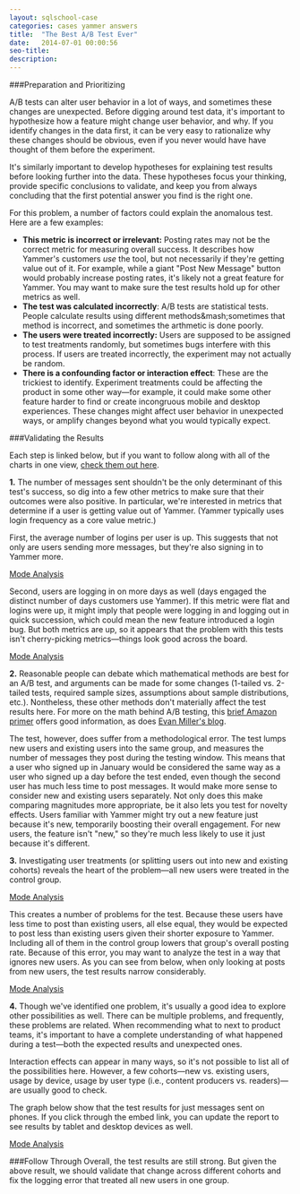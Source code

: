```yaml
---
layout: sqlschool-case
categories: cases yammer answers
title:  "The Best A/B Test Ever"
date:   2014-07-01 00:00:56
seo-title: 
description: 
---
```


###Preparation and Prioritizing

A/B tests can alter user behavior in a lot of ways, and sometimes these changes are unexpected. Before digging around test data, it's important to hypothesize how a feature might change user behavior, and why. If you identify changes in the data first, it can be very easy to rationalize why these changes should be obvious, even if you never would have have thought of them before the experiment.

It's similarly important to develop hypotheses for explaining test results before looking further into the data. These hypotheses focus your thinking, provide specific conclusions to validate, and keep you from always concluding that the first potential answer you find is the right one.

For this problem, a number of factors could explain the anomalous test. Here are a few examples:

* **This metric is incorrect or irrelevant:** Posting rates may not be the correct metric for measuring overall success. It describes how Yammer's customers *use* the tool, but not necessarily if they're getting value out of it. For example, while a giant "Post New Message" button would probably increase posting rates, it's likely not a great feature for Yammer. You may want to make sure the test results hold up for other metrics as well.
* **The test was calculated incorrectly**: A/B tests are statistical tests. People calculate results using different methods&mash;sometimes that method is incorrect, and sometimes the arthmetic is done poorly. 
* **The users were treated incorrectly:** Users are supposed to be assigned to test treatments randomly, but sometimes bugs interfere with this process. If users are treated incorrectly, the experiment may not actually be random.
* **There is a confounding factor or interaction effect**: These are the trickiest to identify. Experiment treatments could be affecting the product in some other way&mdash;for example, it could make some other feature harder to find or create incongruous mobile and desktop experiences. These changes might affect user behavior in unexpected ways, or amplify changes beyond what you would typically expect.

<div id="solution"></div>
###Validating the Results

Each step is linked below, but if you want to follow along with all of the charts in one view, [check them out here](https://modeanalytics.com/modeanalytics/lists/665647b40bb0/runs/307f7300be05).

**1.** The number of messages sent shouldn't be the only determinant of this test's success, so dig into a few other metrics to make sure that their outcomes were also positive. In particular, we're interested in metrics that determine if a user is getting value out of Yammer. (Yammer typically uses login frequency as a core value metric.)

First, the average number of logins per user is up. This suggests that not only are users sending more messages, but they're also signing in to Yammer more.

<a href="https://modeanalytics.com/benn/reports/ff3bdfe7f1ef/runs/e3dcd3a14b75/embed" class="mode-embed">Mode Analysis</a><script src="https://modeanalytics.com/embed/embed.js"></script>

Second, users are logging in on more days as well (days engaged the distinct number of days customers use Yammer). If this metric were flat and logins were up, it might imply that people were logging in and logging out in quick succession, which could mean the new feature introduced a login bug. But both metrics are up, so it appears that the problem with this tests isn't cherry-picking metrics&mdash;things look good across the board.

<a href="https://modeanalytics.com/benn/reports/9a0426b46f22/runs/efebd36c1884/embed" class="mode-embed">Mode Analysis</a><script src="https://modeanalytics.com/embed/embed.js"></script>

**2.** Reasonable people can debate which mathematical methods are best for an A/B test, and arguments can be made for some changes (1-tailed vs. 2-tailed tests, required sample sizes, assumptions about sample distributions, etc.). Nontheless, these other methods don't materially affect the test results here. For more on the math behind A/B testing, this [brief Amazon primer](https://developer.amazon.com/sdk/ab-testing/reference/ab-math.html) offers good information, as does [Evan Miller's blog](http://www.evanmiller.org/index.html).

The test, however, does suffer from a methodological error. The test lumps new users and existing users into the same group, and measures the number of messages they post during the testing window. This means that a user who signed up in January would be considered the same way as a user who signed up a day before the test ended, even though the second user has much less time to post messages. It would make more sense to consider new and existing users separately. Not only does this make comparing magnitudes more appropriate, be it also lets you test for novelty effects. Users familiar with Yammer might try out a new feature just because it's new, temporarily boosting their overall engagement. For new users, the feature isn't "new," so they're much less likely to use it just because it's different.

**3.** Investigating user treatments (or splitting users out into new and existing cohorts) reveals the heart of the problem&mdash;all new users were treated in the control group.

<a href="https://modeanalytics.com/benn/reports/4a83b254000f/runs/637790980c2e/embed" class="mode-embed">Mode Analysis</a><script src="https://modeanalytics.com/embed/embed.js"></script>

This creates a number of problems for the test. Because these users have less time to post than existing users, all else equal, they would be expected to post less than existing users given their shorter exposure to Yammer. Including all of them in the control group lowers that group's overall posting rate. Because of this error, you may want to analyze the test in a way that ignores new users. As you can see from below, when only looking at posts from new users, the test results narrow considerably.

<a href="https://modeanalytics.com/benn/reports/50e7b028a56b/runs/5a37269eefd0/embed" class="mode-embed">Mode Analysis</a><script src="https://modeanalytics.com/embed/embed.js"></script>

**4.** Though we've identified one problem, it's usually a good idea to explore other possibilities as well. There can be multiple problems, and frequently, these problems are related. When recommending what to next to product teams, it's important to have a complete understanding of what happened during a test&mdash;both the expected results and unexpected ones.

Interaction effects can appear in many ways, so it's not possible to list all of the possibilities here. However, a few cohorts&mdash;new vs. existing users, usage by device, usage by user type (i.e., content producers vs. readers)&mdash;are usually good to check. 

The graph below show that the test results for just messages sent on phones. If you click through the embed link, you can update the report to see results by tablet and desktop devices as well.

<a href="https://modeanalytics.com/modeanalytics/reports/a27b4b41da8b/runs/43337ed65dca/embed" class="mode-embed">Mode Analysis</a><script src="https://modeanalytics.com/embed/embed.js"></script>

###Follow Through
Overall, the test results are still strong. But given the above result, we should validate that change across different cohorts and fix the logging error that treated all new users in one group.